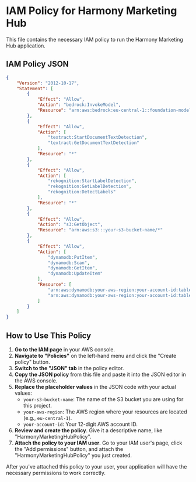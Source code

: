 # IAM Policy for Harmony Marketing Hub

This file contains the necessary IAM policy to run the Harmony Marketing Hub application.

## IAM Policy JSON

```json
{
    "Version": "2012-10-17",
    "Statement": [
        {
            "Effect": "Allow",
            "Action": "bedrock:InvokeModel",
            "Resource": "arn:aws:bedrock:eu-central-1::foundation-model/anthropic.claude-3-sonnet-20240229-v1:0"
        },
        {
            "Effect": "Allow",
            "Action": [
                "textract:StartDocumentTextDetection",
                "textract:GetDocumentTextDetection"
            ],
            "Resource": "*"
        },
        {
            "Effect": "Allow",
            "Action": [
                "rekognition:StartLabelDetection",
                "rekognition:GetLabelDetection",
                "rekognition:DetectLabels"
            ],
            "Resource": "*"
        },
        {
            "Effect": "Allow",
            "Action": "s3:GetObject",
            "Resource": "arn:aws:s3:::your-s3-bucket-name/*"
        },
        {
            "Effect": "Allow",
            "Action": [
                "dynamodb:PutItem",
                "dynamodb:Scan",
                "dynamodb:GetItem",
                "dynamodb:UpdateItem"
            ],
            "Resource": [
                "arn:aws:dynamodb:your-aws-region:your-account-id:table/HarmonyMarketingHub-Results",
                "arn:aws:dynamodb:your-aws-region:your-account-id:table/HarmonyMarketingHub-CampaignMetrics"
            ]
        }
    ]
}
```

## How to Use This Policy

1.  **Go to the IAM page** in your AWS console.
2.  **Navigate to "Policies"** on the left-hand menu and click the "Create policy" button.
3.  **Switch to the "JSON" tab** in the policy editor.
4.  **Copy the JSON policy** from this file and paste it into the JSON editor in the AWS console.
5.  **Replace the placeholder values** in the JSON code with your actual values:
    *   `your-s3-bucket-name`: The name of the S3 bucket you are using for this project.
    *   `your-aws-region`: The AWS region where your resources are located (e.g., `eu-central-1`).
    *   `your-account-id`: Your 12-digit AWS account ID.
6.  **Review and create the policy**. Give it a descriptive name, like "HarmonyMarketingHubPolicy".
7.  **Attach the policy to your IAM user**. Go to your IAM user's page, click the "Add permissions" button, and attach the "HarmonyMarketingHubPolicy" you just created.

After you've attached this policy to your user, your application will have the necessary permissions to work correctly.
